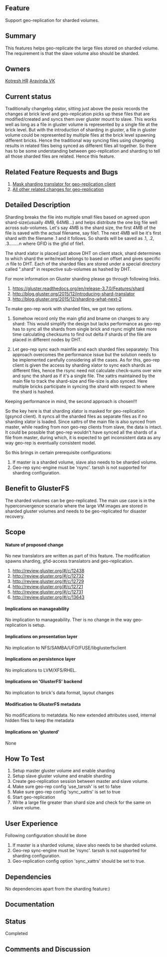 Feature
-------
Support geo-replication for sharded volumes.

Summary
-------
This features helps geo-replicate the large files stored on sharded volume. The
requirement is that the slave volume also should be sharded.

Owners
------
[Kotresh HR](khiremat@redhat.com)
[Aravinda VK](avishwan@redhat.com)

Current status
--------------
Traditionally changelog xlator, sitting just above the posix records the changes
at brick level and geo-replication picks up these files that are
modified/created and syncs them over gluster mount to slave. This works well as
long as a file in gluster volume is represented by a single file at the brick
level. But with the introduction of sharding in gluster, a file in gluster
volume could be represented by multiple files at the brick level spawning
different bricks. Hence the traditional way syncing files using changelog
results in related files being synced as different files all together. So there
has to be some understanding between geo-replication and sharding to tell all
those sharded files are related. Hence this feature.

Related Feature Requests and Bugs
---------------------------------
   1. [Mask sharding translator for geo-replication client](https://bugzilla.redhat.com/show_bug.cgi?id=1275972)
   2. [All other related changes for geo-replication](https://bugzilla.redhat.com/show_bug.cgi?id=1284453)

Detailed Description
--------------------
Sharding breaks the file into multiple small files based on agreed upon
shard-size(usually 4MB, 64MB...) and helps distribute the one big file well
across sub-volumes. Let's say 4MB is the shard size, the first 4MB of the file
is saved with the actual filename, say file1. The next 4MB will be it's first
shard with the filename <GFID>.1 and it follows. So shards will be saved as
<GFID>.1, <GFID>.2, <GFID>.3.......<GFID>.n where GFID is the gfid of file1.

The shard xlator is placed just above DHT on client stack, shard determines to
which shard the write/read belongs to based on offset and gives specific
<GFID>.n file to DHT. Each of the sharded files are stored under a special
directory called ".shard" in respective sub-volumes as hashed by DHT.

For more information on Gluster sharding please go through following links.
   1. <https://gluster.readthedocs.org/en/release-3.7.0/Features/shard>
   2. <http://blog.gluster.org/2015/12/introducing-shard-translator>
   3. <http://blog.gluster.org/2015/12/sharding-what-next-2>

To make geo-rep work with sharded files, we got two options.

   1. Somehow record only the main gfid and bname on changes to any shard:
         This would simplify the design but lacks performance as geo-rep has to
         sync all the shards from single brick and rsync might take more time
         calculating checksums to find out delta if shards of the file are
         placed in different nodes by DHT.

   2. Let geo-rep sync each mainfile and each sharded files separately:
         This approach overcomes the performance issue but the solution needs
         to be implemented carefully considering all the cases. As for this,
         geo-rep client is given the access by sharding xlator to sync each
         shards as different files, hence the rsync need not calculate
         check-sums over  wire and sync the shard as if it's a single file.
         The xattrs maintained by the main file to track the shard-size and
         file-size is also synced. Here multiple bricks participate in syncing
         the shard with respect to where the shard is hashed.

   Keeping performance in mind, the second approach is chosen!!!

So the key here is that sharding xlator is masked for geo-replication
(gsyncd client). It syncs all the sharded files as separate files as if no
sharding xlator is loaded. Since xattrs of the main file is also synced from
master, while reading from non geo-rep clients from slave, the data is intact.
It could be possible that geo-rep wouldn't have synced all the shards of a file
from master, during which, it is expected to get inconsistent data as any way
geo-rep is eventually consistent model.

So this brings in certain prerequisite configurations:

   1. If master is a sharded volume, slave also needs to be sharded volume.
   2. Geo-rep sync-engine must be 'rsync'. tarssh is not supported for sharding
      configuration.

Benefit to GlusterFS
--------------------
The sharded volumes can be geo-replicated. The main use case is in the
hyperconvergence scenario where the large VM images are stored in sharded
gluster volumes and needs to be geo-replicated for disaster recovery.

Scope
-----
#### Nature of proposed change
No new translators are written as part of this feature.
The modification spawns sharding, gfid-access translators
and geo-replication.

   1. <http://review.gluster.org/#/c/12438>
   2. <http://review.gluster.org/#/c/12732>
   3. <http://review.gluster.org/#/c/12729>
   4. <http://review.gluster.org/#/c/12721>
   5. <http://review.gluster.org/#/c/12731>
   6. <http://review.gluster.org/#/c/13643>

#### Implications on manageability
No implication to manageability. Ther is no change in the way geo-replication
is setup.

#### Implications on presentation layer
No implication to NFS/SAMBA/UFO/FUSE/libglusterfsclient

#### Implications on persistence layer
No implications to LVM/XFS/RHEL.

#### Implications on 'GlusterFS' backend
No implication to brick's data format, layout changes

#### Modification to GlusterFS metadata
No modifications to metatdata. No new extended attributes used,
internal hidden files to keep the metadata

#### Implications on 'glusterd'
None

How To Test
-----------
   1. Setup master gluster volume and enable sharding
   2. Setup slave gluster volume and enable sharding
   3. Create geo-replication session between master and slave volume.
   4. Make sure geo-rep config 'use_tarssh' is set to false
   5. Make sure geo-rep config 'sync_xattrs' is set to true
   6. Start geo-replication
   7. Write a large file greater than shard size and check for the same
      on slave volume.

User Experience
---------------
   Following configuration should be done
   1. If master is a sharded volume, slave also needs to be sharded volume.
   2. Geo-rep sync-engine must be 'rsync'. tarssh is not supported for sharding
      configuration.
   3. Geo-replication config option 'sync_xattrs' should be set to true.

Dependencies
------------
No dependencies apart from the sharding feature:)

Documentation
-------------

Status
------
Completed

Comments and Discussion
-----------------------
